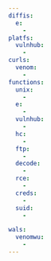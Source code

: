 ```yaml
---
diffis:
  e:
    -
platfs:
  vulnhub:
    -
curls:
  venom:
    -
functions:
  unix:
    -
  e:
    -
  vulnhub:
    -
  hc:
    -
  ftp:
    -
  decode:
    -
  rce:
    -
  creds:
    -
  suid:
    -

wals:
  venomwu:
    -
---
```


